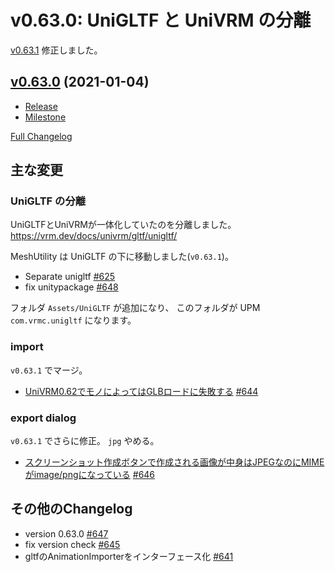 # v0.63.0: UniGLTF と UniVRM の分離

[v0.63.1](https://github.com/matonnet/UniVRM/releases/tag/v0.63.1) 修正しました。

## [v0.63.0](https://github.com/matonnet/UniVRM/tree/v0.63.0) (2021-01-04)
* [Release](https://github.com/matonnet/UniVRM/releases/tag/v0.63.0)
* [Milestone](https://github.com/matonnet/UniVRM/milestone/25?closed=1)

[Full Changelog](https://github.com/matonnet/UniVRM/compare/v0.62.0...v0.63.0)

## 主な変更

### UniGLTF の分離

UniGLTFとUniVRMが一体化していたのを分離しました。
https://vrm.dev/docs/univrm/gltf/unigltf/

MeshUtility は UniGLTF の下に移動しました(`v0.63.1`)。

- Separate unigltf [\#625](https://github.com/matonnet/UniVRM/pull/625)
- fix unitypackage [\#648](https://github.com/matonnet/UniVRM/pull/648)

フォルダ `Assets/UniGLTF` が追加になり、 このフォルダが UPM `com.vrmc.unigltf` になります。

### import
`v0.63.1` でマージ。

- [UniVRM0.62でモノによってはGLBロードに失敗する](https://github.com/matonnet/UniVRM/issues/642) [\#644](https://github.com/matonnet/UniVRM/pull/644)

### export dialog
`v0.63.1` でさらに修正。 `jpg` やめる。

- [スクリーンショット作成ボタンで作成される画像が中身はJPEGなのにMIMEがimage/pngになっている](https://github.com/matonnet/UniVRM/issues/639) [\#646](https://github.com/matonnet/UniVRM/pull/646)

## その他のChangelog

- version 0.63.0 [\#647](https://github.com/matonnet/UniVRM/pull/647)
- fix version check [\#645](https://github.com/matonnet/UniVRM/pull/645)
- gltfのAnimationImporterをインターフェース化 [\#641](https://github.com/matonnet/UniVRM/pull/641)
